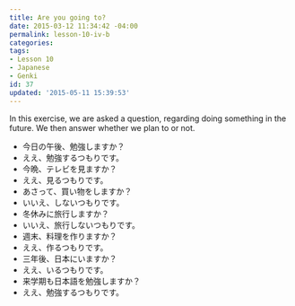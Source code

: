 ```yaml
---
title: Are you going to?
date: 2015-03-12 11:34:42 -04:00
permalink: lesson-10-iv-b
categories:
tags:
- Lesson 10
- Japanese
- Genki
id: 37
updated: '2015-05-11 15:39:53'
---
```


In this exercise, we are asked a question, regarding doing something in the future. We then answer whether we plan to or not.

- 今日の午後、勉強しますか？
 - ええ、勉強するつもりです。
- 今晩、テレビを見ますか？
 - ええ、見るつもりです。
- あさって、買い物をしますか？
 - いいえ、しないつもりです。
- 冬休みに旅行しますか？
 - いいえ、旅行しないつもりです。
- 週末、料理を作りますか？
 - ええ、作るつもりです。
- 三年後、日本にいますか？
 - ええ、いるつもりです。
- 来学期も日本語を勉強しますか？
 - ええ、勉強するつもりです。
